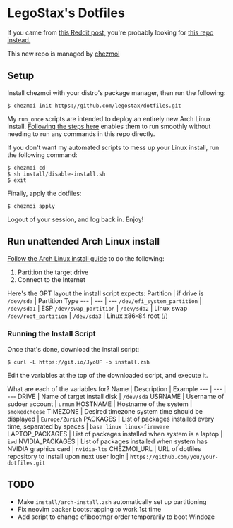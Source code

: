 # LegoStax's Dotfiles

If you came from [this Reddit post,](https://www.reddit.com/r/unixporn/comments/6drt6c/awesomewm_noobs_paradise/) you're probably looking for [this repo instead.](https://github.com/legostax/dotfiles-old)

This new repo is managed by [chezmoi](https://www.chezmoi.io/)

## Setup
Install chezmoi with your distro's package manager, then run the following:
```
$ chezmoi init https://github.com/legostax/dotfiles.git
```

My `run_once` scripts are intended to deploy an entirely new Arch Linux install. [Following the steps here](https://gist.github.com/legostax/5e52f3b97e61cb5e25c989930b6fc240) enables them to run smoothly without needing to run any commands in this repo directly.

If you don't want my automated scripts to mess up your Linux install, run the following command:
```
$ chezmoi cd
$ sh install/disable-install.sh
$ exit
```

Finally, apply the dotfiles:
```
$ chezmoi apply
```

Logout of your session, and log back in. Enjoy!

## Run unattended Arch Linux install

[Follow the Arch Linux install guide](https://wiki.archlinux.org/title/Installation_guide) to do the following:
1) Partition the target drive
2) Connect to the Internet

Here's the GPT layout the install script expects:
Partition | if drive is `/dev/sda` | Partition Type
--- | --- | ---
`/dev/efi_system_partition` | `/dev/sda1` | ESP
`/dev/swap_partition` | `/dev/sda2` | Linux swap
`/dev/root_partition` | `/dev/sda3` | Linux x86-84 root (/)

### Running the Install Script

Once that's done, download the install script:
```
$ curl -L https://git.io/JyoUF -o install.zsh
```

Edit the variables at the top of the downloaded script, and execute it.

What are each of the variables for?
Name | Description | Example
--- | --- | ---
DRIVE | Name of target install disk | `/dev/sda`
USRNAME | Username of sudoer account | `urmum`
HOSTNAME | Hostname of the system | `smokedcheese`
TIMEZONE | Desired timezone system time should be displayed | `Europe/Zurich`
PACKAGES | List of packages installed every time, separated by spaces | `base linux linux-firmware`
LAPTOP_PACKAGES | List of packages installed when system is a laptop | `iwd`
NVIDIA_PACKAGES | List of packages installed when system has NVIDIA graphics card | `nvidia-lts`
CHEZMOI_URL | URL of dotfiles repository to install upon next user login | `https://github.com/you/your-dotfiles.git`

## TODO

- Make `install/arch-install.zsh` automatically set up partitioning
- Fix neovim packer bootstrapping to work 1st time
- Add script to change efibootmgr order temporarily to boot Windoze
